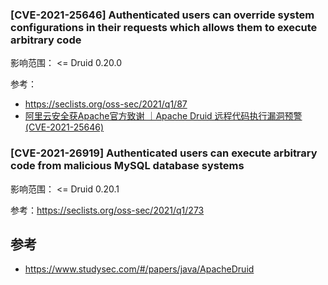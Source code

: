 ### [CVE-2021-25646] Authenticated users can override system configurations in their requests which allows them to execute arbitrary code
影响范围：
<= Druid 0.20.0

参考：
- https://seclists.org/oss-sec/2021/q1/87
- [阿里云安全获Apache官方致谢 ｜Apache Druid 远程代码执行漏洞预警(CVE-2021-25646)](https://mp.weixin.qq.com/s/McAoLfyf_tgFIfGTAoRCiw)

### [CVE-2021-26919] Authenticated users can execute arbitrary code from malicious MySQL database systems
影响范围：
<= Druid 0.20.1

参考：https://seclists.org/oss-sec/2021/q1/273



## 参考
- https://www.studysec.com/#/papers/java/ApacheDruid
